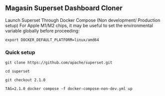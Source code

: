 ## Magasin Superset Dashboard Cloner
Launch Superset Through Docker Compose (Non development/ Production setup)
For Apple M1/M2 chips, it may be useful to set the environmental variable globally before proceeding:
```
export DOCKER_DEFAULT_PLATFORM=linux/amd64
```

### Quick setup
```
git clone https://github.com/apache/superset.git

cd superset

git checkout 2.1.0

TAG=2.1.0 docker compose -f docker-compose-non-dev.yml up
```
